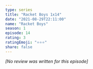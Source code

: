 ```yaml
---
type: series
title: "Racket Boys 1x14"
date: "2021-08-29T22:11:00"
name: "Racket Boys"
season: 1
episode: 14
rating: 3
ratingEmoji: "⭐️⭐️⭐️"
share: false
---
```


_[No review was written for this episode]_
